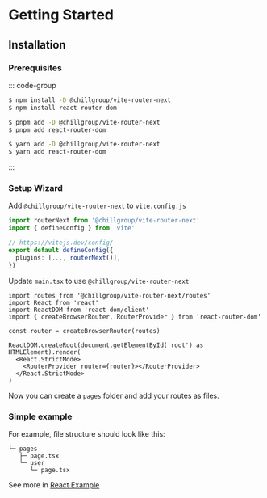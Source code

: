 # Getting Started

## Installation

### Prerequisites
::: code-group

```sh [npm]
$ npm install -D @chillgroup/vite-router-next
$ npm install react-router-dom
```

```sh [pnpm]
$ pnpm add -D @chillgroup/vite-router-next
$ pnpm add react-router-dom
```

```sh [yarn]
$ yarn add -D @chillgroup/vite-router-next
$ yarn add react-router-dom
```

:::


### Setup Wizard
Add `@chillgroup/vite-router-next` to `vite.config.js`

```ts
import routerNext from '@chillgroup/vite-router-next'
import { defineConfig } from 'vite'

// https://vitejs.dev/config/
export default defineConfig({
  plugins: [..., routerNext()],
})
```

Update `main.tsx` to use `@chillgroup/vite-router-next`

```tsx
import routes from '@chillgroup/vite-router-next/routes'
import React from 'react'
import ReactDOM from 'react-dom/client'
import { createBrowserRouter, RouterProvider } from 'react-router-dom'

const router = createBrowserRouter(routes)

ReactDOM.createRoot(document.getElementById('root') as HTMLElement).render(
  <React.StrictMode>
    <RouterProvider router={router}></RouterProvider>
  </React.StrictMode>
)
```

Now you can create a `pages` folder and add your routes as files.

### Simple example

For example, file structure should look like this:

```
└─ pages
   ├─ page.tsx
   └─ user
      └─ page.tsx
```

See more in [React Example](https://github.com/chillgroup/vite-router-next/tree/main/examples/react)